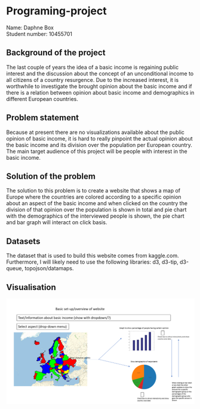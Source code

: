 # Programing-project
Name: Daphne Box  
Student number: 10455701

## Background of the project
The last couple of years the idea of a basic income is regaining public interest and the discussion about the concept of an unconditional income to all citizens of a country resurgence.
Due to the increased interest, it is worthwhile to investigate the brought opinion about the basic income and if there is a relation between opinion about basic income and demographics in different European countries.

## Problem statement
Because at present there are no visualizations available about the public opinion of basic income, it is hard to really pinpoint the actual opinion about the basic income and its division over the population per European country. The main target audience of this project will be people with interest in the basic income. 

## Solution of the problem
The solution to this problem is to create a website that shows a map of Europe where the countries are colored according to a specific opinion about an aspect of the basic income and when clicked on the country the division of that opinion over the population is shown in total and pie chart with the demographics of the interviewed people is shown, the pie chart and bar graph will interact on click basis.

## Datasets
The dataset that is used to build this website comes from kaggle.com.
Furthermore, I will likely need to use the following libraries: d3, d3-tip, d3-queue, topojson/datamaps.  

## Visualisation
![](doc/basic_idea_webpage.png)

